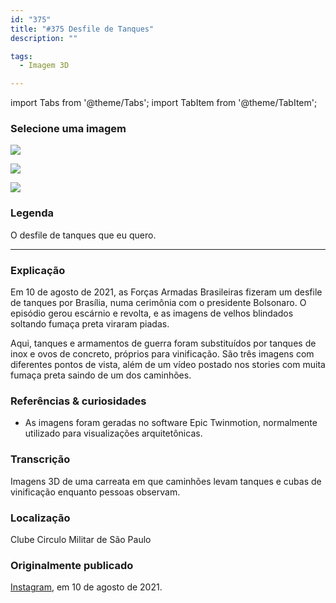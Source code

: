 ```yaml
---
id: "375"
title: "#375 Desfile de Tanques"
description: ""

tags:
  - Imagem 3D

---
```


import Tabs from '@theme/Tabs';
import TabItem from '@theme/TabItem';

### Selecione uma imagem ###
<Tabs>
  <TabItem value="1" label="1" default>

![](https://bebiodicionario-com.s3.amazonaws.com/media/posts/202108/234557281_725344978248517_4987277422012679553_n_18088907980272822.jpg)

</TabItem>
  <TabItem value="2" label="2">

![](https://bebiodicionario-com.s3.amazonaws.com/media/posts/202108/234585987_188806849900760_4316820539861986193_n_17937835150586513.jpg)

</TabItem>
  <TabItem value="3" label="3">

![](https://bebiodicionario-com.s3.amazonaws.com/media/posts/202108/236176822_195073539335374_3540385044712007595_n_18102755164255004.jpg)

</TabItem>
</Tabs>

### Legenda

O desfile de tanques que eu quero.

---

### Explicação

Em 10 de agosto de 2021, as Forças Armadas Brasileiras fizeram um desfile de tanques por Brasília, numa cerimônia com o presidente Bolsonaro. O episódio gerou escárnio e revolta, e as imagens de velhos blindados soltando fumaça preta viraram piadas.

Aqui, tanques e armamentos de guerra foram substituídos por tanques de inox e ovos de concreto, próprios para vinificação. São três imagens com diferentes pontos de vista, além de um vídeo postado nos stories com muita fumaça preta saindo de um dos caminhões.


### Referências & curiosidades

- As imagens foram geradas no software Epic Twinmotion, normalmente utilizado para visualizações arquitetônicas.

### Transcrição

Imagens 3D de uma carreata em que caminhões levam tanques e cubas de vinificação enquanto pessoas observam.
### Localização

Clube Circulo Militar de São Paulo

### Originalmente publicado

[Instagram](https://www.instagram.com/p/CSZ2wodLnnX/), em 10 de agosto de 2021.
